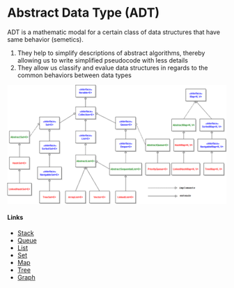 # Abstract Data Type (ADT)

ADT is a mathematic modal for a certain class of data structures that have same behavior (semetics).

1. They help to simplify descriptions of abstract algorithms, thereby allowing us to write simplified pseudocode with less details
2. They allow us classify and evalue data structures in regards to the common behaviors between data types



![collections framework overview](../../common/collections-uml.png)

#### Links

* [Stack](Stack/)
* [Queue](Queue/)
* [List](List/)
* [Set](Set/)
* [Map](Map/)
* [Tree](Tree/)
* [Graph](Graph/)